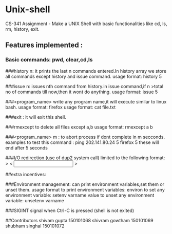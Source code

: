 # Unix-shell
CS-341 Assignment - Make a UNIX Shell with basic functionalities like cd, ls, rm, history, exit.

## Features implemented :

### Basic commands: pwd, clear,cd,ls

###history n:
it prints the last n commands entered.In history array we store all commands except history and issue command.
usage format: history 5

###issue n:
issues nth command from history.in issue command,if n >total no of commands till now,then it wont do anything.
usage format: issue 5

###<program_name>
write any program name,it will execute similar to linux bash.
usage format: firefox
usage format: cat file.txt

###exit :
it will exit this shell.

###rmexcept
to delete all files except a,b 
usage format: rmexcept a b

###<program_name> m :
to abort process if dont complete in m secconds.
examples to test this command :  ping 202.141.80.24 5
								 firefox 5
these will end after 5 seconds

###I/O redirection (use of dup2 system call) limited to the following format:
<cmd> <args> > <output>
<cmd> <args> < <input> > <output>

##extra incentives:

###Environment management:
can print environment variables,set them or unset them.
usage format to print environment variables: environ
to set any environment variable: setenv varname value
to unset any environment variable: unsetenv varname

###SIGINT signal
when Ctrl-C is pressed (shell is not exited)


##Contributors
shivam gupta 150101068
shivram gowtham 150101069
shubham singhal 150101072


